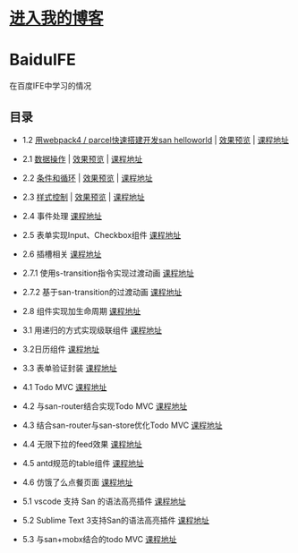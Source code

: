 # [进入我的博客](https://litarussell.github.io/)

# BaiduIFE
在百度IFE中学习的情况

## 目录
* 1.2 [用webpack4 / parcel快速搭建开发san helloworld](https://github.com/litarussell/BaiduIFE/tree/master/mvvm/1.2-webpack_san) | [效果预览](https://litarussell.github.io/BaiduIFE/mvvm/1.2-webpack_san/dist/index.html) | [课程地址](http://ife.baidu.com/course/detail/id/2)

* 2.1 [数据操作](https://github.com/litarussell/BaiduIFE/tree/master/mvvm/2.1-data_operation) | [效果预览](https://litarussell.github.io/BaiduIFE/mvvm/2.1-data_operation/dist/index.html) | [课程地址](http://ife.baidu.com/course/detail/id/4)
* 2.2 [条件和循环](https://github.com/litarussell/BaiduIFE/tree/master/mvvm/2.2-if_for) | [效果预览](https://litarussell.github.io/BaiduIFE/mvvm/2.2-if_for/dist/index.html) | [课程地址](http://ife.baidu.com/course/detail/id/5)
* 2.3 [样式控制](https://github.com/litarussell/BaiduIFE/tree/master/mvvm/2.3-style_control) | [效果预览](https://litarussell.github.io/BaiduIFE/mvvm/2.3-style_control/dist/index.html) | [课程地址](http://ife.baidu.com/course/detail/id/8)
* 2.4 事件处理 [课程地址](http://ife.baidu.com/course/detail/id/9)
* 2.5 表单实现Input、Checkbox组件 [课程地址](http://ife.baidu.com/course/detail/id/10)
* 2.6 插槽相关 [课程地址](http://ife.baidu.com/course/detail/id/11)
* 2.7.1 使用s-transition指令实现过渡动画 [课程地址](http://ife.baidu.com/course/detail/id/12)
* 2.7.2 基于san-transition的过渡动画 [课程地址](http://ife.baidu.com/course/detail/id/13)
* 2.8 组件实现加生命周期 [课程地址](http://ife.baidu.com/course/detail/id/14)
* 3.1 用递归的方式实现级联组件 [课程地址](http://ife.baidu.com/course/detail/id/15)
* 3.2日历组件 [课程地址](http://ife.baidu.com/course/detail/id/16)
* 3.3 表单验证封装 [课程地址](http://ife.baidu.com/course/detail/id/17)
* 4.1 Todo MVC [课程地址](http://ife.baidu.com/course/detail/id/19)
* 4.2 与san-router结合实现Todo MVC [课程地址](http://ife.baidu.com/course/detail/id/20)
* 4.3 结合san-router与san-store优化Todo MVC [课程地址](http://ife.baidu.com/course/detail/id/21)
* 4.4 无限下拉的feed效果 [课程地址](http://ife.baidu.com/course/detail/id/22)
* 4.5 antd规范的table组件 [课程地址](http://ife.baidu.com/course/detail/id/23)
* 4.6 仿饿了么点餐页面 [课程地址](http://ife.baidu.com/course/detail/id/24)
* 5.1 vscode 支持 San 的语法高亮插件 [课程地址](http://ife.baidu.com/course/detail/id/25)
* 5.2 Sublime Text 3支持San的语法高亮插件 [课程地址](http://ife.baidu.com/course/detail/id/26)
* 5.3 与san+mobx结合的todo MVC [课程地址](http://ife.baidu.com/course/detail/id/27)
